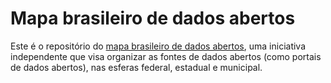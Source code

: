 # Mapa brasileiro de dados abertos

Este é o repositório do [mapa brasileiro de dados abertos](https://renato-bohler.github.io/mapa-dados-abertos/), uma iniciativa independente que visa organizar as fontes de dados abertos (como portais de dados abertos), nas esferas federal, estadual e municipal.
